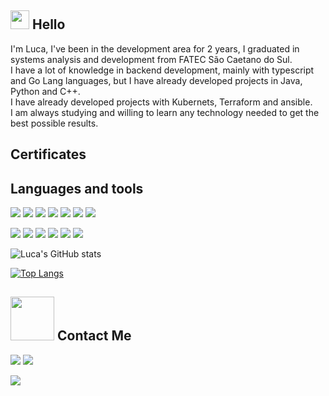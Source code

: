 ## <img src="https://docs.google.com/uc?id=10HjJFyqwZOsm51kwHSgpyDTNjakjWN5F" width="30px"></img> Hello

I'm Luca, I've been in the development area for 2 years, I graduated in systems analysis and development from FATEC São Caetano do Sul.<br>
I have a lot of knowledge in backend development, mainly with typescript and Go Lang languages, but I have already developed projects in Java, Python and C++.<br>
I have already developed projects with Kubernets, Terraform and ansible.<br>
I am always studying and willing to learn any technology needed to get the best possible results.

## Certificates
<!--START_SECTION:badges-->
<!--END_SECTION:badges-->
  
## Languages and tools
  
  <img src="https://img.shields.io/badge/HTML5-E34F26?style=for-the-badge&logo=html5&logoColor=white"></img>
  <img src="https://img.shields.io/badge/CSS3-1572B6?style=for-the-badge&logo=css3&logoColor=white"></img>
  <img src="https://img.shields.io/badge/JavaScript-F7DF1E?style=for-the-badge&logo=javascript&logoColor=black"></img>
  <img src="https://img.shields.io/badge/TypeScript-007ACC?style=for-the-badge&logo=typescript&logoColor=white"></img>
  <img src="https://img.shields.io/badge/Go-00AED9?style=for-the-badge&logo=go&logoColor=white"></img>
  <img src="https://img.shields.io/badge/C%2B%2B-00599C?style=for-the-badge&logo=c%2B%2B&logoColor=white"></img>
  <img src="https://img.shields.io/badge/Java-ED8B00?style=for-the-badge&logo=java&logoColor=white"></img>
  
  <img src="https://img.shields.io/badge/Node.js-43853D?style=for-the-badge&logo=node-dot-js&logoColor=white"></img>
  <img src="https://img.shields.io/badge/React-20232A?style=for-the-badge&logo=react&logoColor=61DAFB"></img>
  <img src="https://img.shields.io/badge/Vue.js-35495E?style=for-the-badge&logo=vuedotjs&logoColor=4FC08"></img>
  <img src="https://img.shields.io/badge/Docker-0091e2?style=for-the-badge&logo=docker&logoColor=white"></img>
  <img src="https://img.shields.io/badge/kubernetes-3069DE?style=for-the-badge&logo=kubernetes&logoColor=white"></img>
   <img src="https://img.shields.io/badge/terraform-594cde?style=for-the-badge&logo=terraform&logoColor=white"></img>
  
  ![Luca's GitHub stats](https://github-readme-stats.vercel.app/api?username=LucaGuidoRegolini&show_icons=true&theme=dracula&include_all_commits=true&count_private=true)

  [![Top Langs](https://github-readme-stats.vercel.app/api/top-langs/?username=LucaGuidoRegolini&layout=compact&langs_count=10&theme=dracula)](https://github.com/anuraghazra/github-readme-stats)
  
  ## <img src="https://docs.google.com/uc?id=1saNSRgM40Oih48gOy_SHvgEPzr5oUMQx" width="70px"> Contact Me
  <a href="https://www.linkedin.com/in/luca-guido-regolini/" target="_blank"><img src="https://img.shields.io/badge/luca_Guido_Regolini-0077B5?style=for-the-badge&logo=linkedin&logoColor=white"></img><a> <a data-v-0df864cc="" href="mailto:lucagregolini@gmail.com"><img src="https://img.shields.io/badge/lucagregolini@gmail.com-ea4335?style=for-the-badge&logo=gmail&logoColor=white"></img></a>

<img src="https://docs.google.com/uc?id=1XRh-ZfhncyeLPXpFGztKBwqKx56E48Y3"></img>
  
  

  
